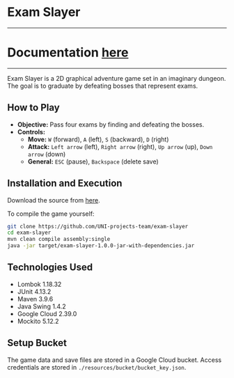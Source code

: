 # Exam Slayer

--- 
# Documentation [here](https://exam-slayer.it)
---

Exam Slayer is a 2D graphical adventure game set in an imaginary dungeon. The goal is to graduate by defeating bosses that represent exams.

## How to Play

- **Objective:** Pass four exams by finding and defeating the bosses.
- **Controls:**
  - **Move:** `W` (forward), `A` (left), `S` (backward), `D` (right)
  - **Attack:** `Left arrow` (left), `Right arrow` (right), `Up arrow` (up), `Down arrow` (down)
  - **General:** `ESC` (pause), `Backspace` (delete save)

## Installation and Execution

Download the source from [here](https://github.com/UNI-projects-team/exam-slayer).

To compile the game yourself:

```sh
git clone https://github.com/UNI-projects-team/exam-slayer
cd exam-slayer
mvn clean compile assembly:single
java -jar target/exam-slayer-1.0.0-jar-with-dependencies.jar
```

## Technologies Used
- Lombok 1.18.32
- JUnit 4.13.2
- Maven 3.9.6
- Java Swing 1.4.2
- Google Cloud 2.39.0
- Mockito 5.12.2


## Setup Bucket
The game data and save files are stored in a Google Cloud bucket. Access credentials are stored in `./resources/bucket/bucket_key.json`.